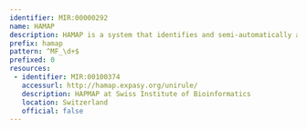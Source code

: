 ```yaml
---
identifier: MIR:00000292
name: HAMAP
description: HAMAP is a system that identifies and semi-automatically annotates proteins that are part of well-conserved and orthologous microbial families or subfamilies. These are used to build rules which are used to propagate annotations to member bacterial, archaeal and plastid-encoded protein entries.
prefix: hamap
pattern: ^MF_\d+$
prefixed: 0
resources:
 - identifier: MIR:00100374
   accessurl: http://hamap.expasy.org/unirule/
   description: HAPMAP at Swiss Institute of Bioinformatics
   location: Switzerland
   official: false
---
```

